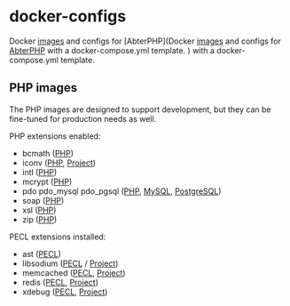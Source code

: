 # docker-configs

Docker [images](https://hub.docker.com/repository/docker/abtercms/php) and configs for [AbterPHP](Docker [images](https://hub.docker.com/repository/docker/abtercms/php) and configs for [AbterPHP]() with a docker-compose.yml template.
) with a docker-compose.yml template.

## PHP images

The PHP images are designed to support development, but they can be fine-tuned for production needs as well.

PHP extensions enabled:
- bcmath ([PHP](https://www.php.net/manual/en/book.bc.php))
- iconv ([PHP](https://www.php.net/manual/en/book.iconv.php), [Project](https://www.gnu.org/software/libiconv/))
- intl ([PHP](https://www.php.net/manual/en/book.intl))
- mcrypt ([PHP](https://www.php.net/manual/en/book.mcrypt.php))
- pdo pdo_mysql pdo_pgsql ([PHP](https://www.php.net/manual/en/book.pdo), [MySQL](https://www.mysql.com/), [PostgreSQL](https://www.postgresql.org/))
- soap ([PHP](https://www.php.net/manual/en/book.soap))
- xsl ([PHP](https://www.php.net/manual/en/book.xsl.php))
- zip ([PHP](https://www.php.net/manual/en/book.zip.php))

PECL extensions installed:
- ast ([PECL](https://pecl.php.net/package/ast))
- libsodium ([PECL](https://pecl.php.net/package/libsodium) / [Project](https://doc.libsodium.org/))
- memcached ([PECL](https://pecl.php.net/package/memcached), [Project](https://www.memcached.org/))
- redis ([PECL](https://pecl.php.net/package/redis), [Project](https://redis.io/))
- xdebug ([PECL](https://pecl.php.net/package/xdebug), [Project](https://xdebug.org/))